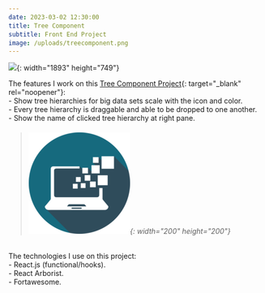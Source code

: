 ```yaml
---
date: 2023-03-02 12:30:00
title: Tree Component
subtitle: Front End Project
image: /uploads/treecomponent.png
---
```


![](/uploads/treecomponent1.png){: width="1893" height="749"}

The features I work on this [Tree Component Project](https://tree-component.netlify.app/){: target="\_blank" rel="noopener"}\:<br>\- Show tree hierarchies for big data sets scale with the icon and color.<br>\- Every tree hierarchy is draggable and able to be dropped to one another.<br>\- Show the name of clicked tree hierarchy at right pane.<br>

> ###### ​​​​​​​![](/uploads/information-technology-icon-clipart-1-1-1.png){: width="200" height="200"}

The technologies I use on this project:<br>\- React.js (functional/hooks).<br>\- React Arborist.<br>\- Fortawesome.<br>
